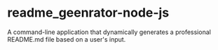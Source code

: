 # readme_geenrator-node-js
A command-line application that dynamically generates a professional README.md file based on a user's input.
